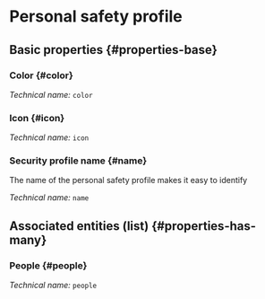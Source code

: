 # Personal safety profile
<!--- THIS FILE IS GENERATED PLEASE DO NOT EDIT IT DIRECTLY --->



<OH code="personSecurityProfile"/>


## Basic properties {#properties-base}

### Color {#color}



*Technical name:* ```color```
<PH code="personSecurityProfile:color"/>

### Icon {#icon}



*Technical name:* ```icon```
<PH code="personSecurityProfile:icon"/>

### Security profile name {#name}

The name of the personal safety profile makes it easy to identify

*Technical name:* ```name```
<PH code="personSecurityProfile:name"/>




## Associated entities (list) {#properties-has-many}

### People {#people}



*Technical name:* ```people```
<PH code="personSecurityProfile:people"/>




